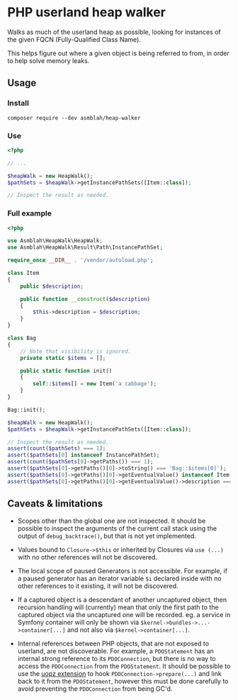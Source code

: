 # PHP userland heap walker

Walks as much of the userland heap as possible, looking for instances of the given FQCN (Fully-Qualified Class Name).

This helps figure out where a given object is being referred to from,
in order to help solve memory leaks.

## Usage

### Install
```shell
composer require --dev asmblah/heap-walker
```

### Use
```php
<?php

// ...

$heapWalk = new HeapWalk();
$pathSets = $heapWalk->getInstancePathSets([Item::class]);

// Inspect the result as needed.
```

### Full example
```php
<?php

use Asmblah\HeapWalk\HeapWalk;
use Asmblah\HeapWalk\Result\Path\InstancePathSet;

require_once __DIR__ . '/vendor/autoload.php';

class Item
{
    public $description;

    public function __construct($description)
    {
        $this->description = $description;
    }
}

class Bag
{
    // Note that visibility is ignored.
    private static $items = [];

    public static function init()
    {
        self::$items[] = new Item('a cabbage');
    }
}

Bag::init();

$heapWalk = new HeapWalk();
$pathSets = $heapWalk->getInstancePathSets([Item::class]);

// Inspect the result as needed.
assert(count($pathSets) === 1);
assert($pathSets[0] instanceof InstancePathSet);
assert(count($pathSets[0]->getPaths()) === 1);
assert($pathSets[0]->getPaths()[0]->toString() === 'Bag::$items[0]');
assert($pathSets[0]->getPaths()[0]->getEventualValue() instanceof Item);
assert($pathSets[0]->getPaths()[0]->getEventualValue()->description === 'a cabbage');
```

## Caveats & limitations

- Scopes other than the global one are not inspected.
  It should be possible to inspect the arguments of the current call stack
  using the output of `debug_backtrace()`, but that is not yet implemented.

- Values bound to `Closure->$this` or inherited by Closures via `use (...)`
  with no other references will not be discovered.

- The local scope of paused Generators is not accessible. For example,
  if a paused generator has an iterator variable `$i` declared inside with no
  other references to it existing, it will not be discovered.

- If a captured object is a descendant of another uncaptured object,
  then recursion handling will (currently) mean that only the first
  path to the captured object via the uncaptured one will be recorded.
  eg. a service in Symfony container will only be shown via `$kernel->bundles->...->container[...]`
      and not also via `$kernel->container[...]`.

- Internal references between PHP objects, that are not exposed to userland,
  are not discoverable. For example, a `PDOStatement` has an internal strong
  reference to its `PDOConnection`, but there is no way to access the `PDOConnection`
  from the `PDOStatement`.
  It should be possible to use the [uopz extension](https://www.php.net/manual/en/book.uopz.php)
  to hook `PDOConnection->prepare(...)` and link back to it from the `PDOStatement`, however
  this must be done carefully to avoid preventing the `PDOConnection` from being GC'd.
